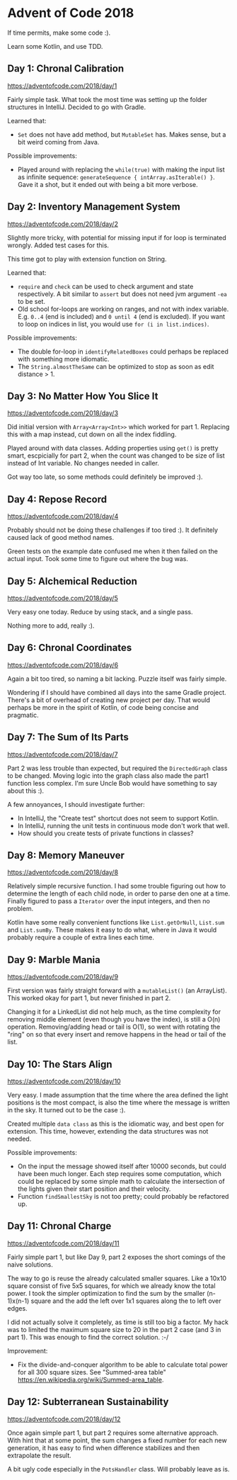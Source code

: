 Advent of Code 2018
===================

If time permits, make some code :).

Learn some Kotlin, and use TDD.

Day 1: Chronal Calibration
--------------------------

<https://adventofcode.com/2018/day/1>

Fairly simple task. What took the most time was setting up the folder structures in IntelliJ. Decided to go with Gradle.

Learned that:

* `Set` does not have add method, but `MutableSet` has. Makes sense, but a bit weird coming from Java.

Possible improvements:

* Played around with replacing the `while(true)` with making the input list as infinite sequence:
`generateSequence { intArray.asIterable() }`. Gave it a shot, but it ended out with being a bit more verbose.


Day 2: Inventory Management System
----------------------------------

<https://adventofcode.com/2018/day/2>

Slightly more tricky, with potential for missing input if for loop is terminated wrongly. Added test cases for this.
 
This time got to play with extension function on String.

Learned that:

* `require` and `check` can be used to check argument and state respectively. A bit similar to `assert` but does not need
jvm argument `-ea` to be set.
* Old school for-loops are working on ranges, and not with index variable. E.g. `0..4` (end is included) and 
`0 until 4` (end is excluded). If you want to loop on indices in list, you would use `for (i in list.indices)`.

Possible improvements:

* The double for-loop in `identifyRelatedBoxes` could perhaps be replaced with something more idiomatic. 
* The `String.almostTheSame` can be optimized to stop as soon as edit distance > 1.


Day 3: No Matter How You Slice It
---------------------------------

<https://adventofcode.com/2018/day/3>

Did initial version with `Array<Array<Int>>` which worked for part 1. Replacing this with a map instead, cut down on all
the index fiddling.

Played around with data classes. Adding properties using `get()` is pretty smart, escpicially for part 2, when the count
was changed to be size of list instead of Int variable. No changes needed in caller.

Got way too late, so some methods could definitely be improved :).


Day 4: Repose Record
--------------------

<https://adventofcode.com/2018/day/4>

Probably should not be doing these challenges if too tired :). It definitely caused lack of good method names. 

Green tests on the example date confused me when it then failed on the actual input. Took some time to figure out where
the bug was.

Day 5: Alchemical Reduction
---------------------------

<https://adventofcode.com/2018/day/5>

Very easy one today. Reduce by using stack, and a single pass.

Nothing more to add, really :).


Day 6: Chronal Coordinates
--------------------------

<https://adventofcode.com/2018/day/6>

Again a bit too tired, so naming a bit lacking. Puzzle itself was fairly simple.

Wondering if I should have combined all days into the same Gradle project. There's a bit of overhead of creating new
project per day. That would perhaps be more in the spirit of Kotlin, of code being concise and pragmatic.


Day 7: The Sum of Its Parts
---------------------------

<https://adventofcode.com/2018/day/7>

Part 2 was less trouble than expected, but required the `DirectedGraph` class to be changed. Moving logic into the graph
class also made the part1 function less complex. I'm sure Uncle Bob would have something to say about this :).

A few annoyances, I should investigate further:
* In IntelliJ, the "Create test" shortcut does not seem to support Kotlin.
* In IntelliJ, running the unit tests in continuous mode don't work that well.
* How should you create tests of private functions in classes?
 
 
Day 8: Memory Maneuver
----------------------
 
<https://adventofcode.com/2018/day/8>

Relatively simple recursive function. I had some trouble figuring out how to determine the length of each child node, in
order to parse den one at a time. Finally figured to pass a `Iterator` over the input integers, and then no problem.

Kotlin have some really convenient functions like `List.getOrNull`, `List.sum` and `List.sumBy`. These makes it easy
to do what, where in Java it would probably require a couple of extra lines each time.


Day 9: Marble Mania
-------------------

<https://adventofcode.com/2018/day/9>

First version was fairly straight forward with a `mutableList()` (an ArrayList). This worked okay for part 1, but never
finished in part 2.

Changing it for a LinkedList did not help much, as the time complexity for removing middle element (even though you
have the index), is still a O(n) operation. Removing/adding head or tail is O(1), so went with rotating the "ring" on
so that every insert and remove happens in the head or tail of the list.
 

Day 10: The Stars Align
-----------------------

<https://adventofcode.com/2018/day/10>

Very easy. I made assumption that the time where the area defined the light positions is the most compact, is also the
time where the message is written in the sky. It turned out to be the case :). 

Created multiple `data class` as this is the idiomatic way, and best open for extension. This time, however, extending 
the data structures was not needed.

Possible improvements:
* On the input the message showed itself after 10000 seconds, but could have been much longer. Each step requires some 
  computation, which could be replaced by some simple math to calculate the intersection of the lights given their start
  position and their velocity. 
* Function `findSmallestSky` is not too pretty; could probably be refactored up.


Day 11: Chronal Charge
----------------------

<https://adventofcode.com/2018/day/11>

Fairly simple part 1, but like Day 9, part 2 exposes the short comings of the naive solutions.

The way to go is reuse the already calculated smaller squares. Like a 10x10 square consist of five 5x5 squares, for 
which we already know the total power. I took the simpler optimization to find the sum by the smaller (n-1)x(n-1) square
and the add the left over 1x1 squares along the to left over edges. 

I did not actually solve it completely, as time is still too big a factor. My hack was to limited the maximum square 
size to 20 in the part 2 case (and 3 in part 1). This was enough to find the correct solution. :-/

Improvement:
* Fix the divide-and-conquer algorithm to be able to calculate total power for all 300 square sizes. See "Summed-area
table" <https://en.wikipedia.org/wiki/Summed-area_table>.


Day 12: Subterranean Sustainability
-----------------------------------

<https://adventofcode.com/2018/day/12>

Once again simple part 1, but part 2 requires some alternative approach. With hint that at some point, the sum changes
a fixed number for each new generation, it has easy to find when difference stabilizes and then extrapolate the result.

A bit ugly code especially in the `PotsHandler` class. Will probably leave as is.
